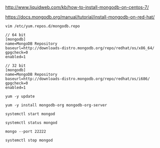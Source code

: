 http://www.liquidweb.com/kb/how-to-install-mongodb-on-centos-7/

https://docs.mongodb.org/manual/tutorial/install-mongodb-on-red-hat/

```
vim /etc/yum.repos.d/mongodb.repo

// 64 bit
[mongodb]
name=MongoDB Repository
baseurl=http://downloads-distro.mongodb.org/repo/redhat/os/x86_64/
gpgcheck=0
enabled=1

// 32 bit
[mongodb]
name=MongoDB Repository
baseurl=http://downloads-distro.mongodb.org/repo/redhat/os/i686/
gpgcheck=0
enabled=1

yum -y update

yum -y install mongodb-org mongodb-org-server

systemctl start mongod

systemctl status mongod

mongo --port 22222

systemctl stop mongod
```
